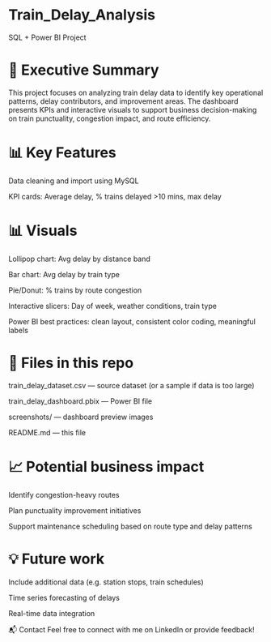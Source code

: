 # Train_Delay_Analysis
SQL + Power BI Project

# 📌 Executive Summary
This project focuses on analyzing train delay data to identify key operational patterns, delay contributors, and improvement areas. The dashboard presents KPIs and interactive visuals to support business decision-making on train punctuality, congestion impact, and route efficiency.

# 📊 Key Features
Data cleaning and import using MySQL

KPI cards: Average delay, % trains delayed >10 mins, max delay

# 📊 Visuals

Lollipop chart: Avg delay by distance band

Bar chart: Avg delay by train type

Pie/Donut: % trains by route congestion

Interactive slicers: Day of week, weather conditions, train type

Power BI best practices: clean layout, consistent color coding, meaningful labels

# 📂 Files in this repo
train_delay_dataset.csv — source dataset (or a sample if data is too large)

train_delay_dashboard.pbix — Power BI file

screenshots/ — dashboard preview images

README.md — this file

# 📈 Potential business impact
Identify congestion-heavy routes

Plan punctuality improvement initiatives

Support maintenance scheduling based on route type and delay patterns

# 💡 Future work
Include additional data (e.g. station stops, train schedules)

Time series forecasting of delays

Real-time data integration

📬 Contact
Feel free to connect with me on LinkedIn or provide feedback!
